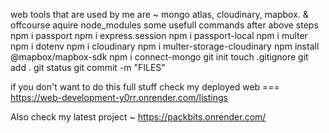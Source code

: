 web tools that are used by me are ~ mongo atlas, cloudinary, mapbox. &
offcourse aquire node_modules 
some usefull commands after above steps
npm i passport
npm i express.session
npm i passport-local
npm i multer
npm i dotenv
npm i cloudinary
npm i multer-storage-cloudinary
npm install @mapbox/mapbox-sdk
npm i connect-mongo
git init 
touch .gitignore
git add .
git status
git commit -m "FILES"

if you don't want to do this full stuff check my deployed web
===  https://web-development-y0rr.onrender.com/listings

Also check my latest project ~ https://packbits.onrender.com/
